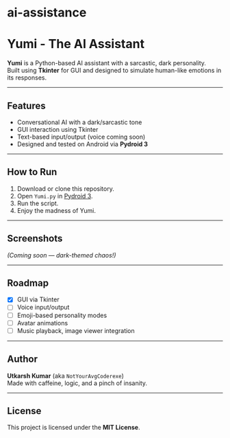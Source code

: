 # ai-assistance
# Yumi - The AI Assistant

**Yumi** is a Python-based AI assistant with a sarcastic, dark personality.  
Built using **Tkinter** for GUI and designed to simulate human-like emotions in its responses.

---

## Features

- Conversational AI with a dark/sarcastic tone
- GUI interaction using Tkinter
- Text-based input/output (voice coming soon)
- Designed and tested on Android via **Pydroid 3**

---

## How to Run

1. Download or clone this repository.
2. Open `Yumi.py` in [Pydroid 3](https://play.google.com/store/apps/details?id=ru.iiec.pydroid3).
3. Run the script.
4. Enjoy the madness of Yumi.

---

## Screenshots

*(Coming soon — dark-themed chaos!)*

---

## Roadmap

- [x] GUI via Tkinter  
- [ ] Voice input/output  
- [ ] Emoji-based personality modes  
- [ ] Avatar animations  
- [ ] Music playback, image viewer integration

---

## Author

**Utkarsh Kumar** (aka `NotYourAvgCoderexe`)  
Made with caffeine, logic, and a pinch of insanity.

---

## License

This project is licensed under the **MIT License**.
